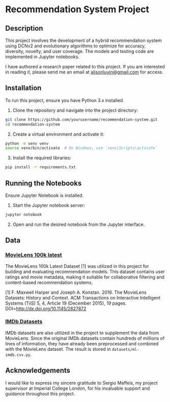# Recommendation System Project
## Description
This project involves the development of a hybrid recommendation system using DCNv2 and evolutionary algorithms to optimize for accuracy, diversity, novelty, and user coverage. The models and testing code are implemented in Jupyter notebooks.

I have authored a research paper related to this project. If you are interested in reading it, please send me an email at [alisonluyin@gmail.com](mailto:alisonluyin@gmail.com) for access.

## Installation

To run this project, ensure you have Python 3.x installed.
1. Clone the repository and navigate into the project directory:

```bash
git clone https://github.com/yourusername/recommendation-system.git
cd recommendation-system
```

2. Create a virtual environment and activate it:
```bash
python -m venv venv
source venv/bin/activate  # On Windows, use `venv\Scripts\activate`
```

3. Install the required libraries:
```bash
pip install -r requirements.txt
```

## Running the Notebooks
Ensure Jupyter Notebook is installed.
1. Start the Jupyter notebook server:
```bash
jupyter notebook
```
2. Open and run the desired notebook from the Jupyter interface.

## Data
### [MovieLens 100k latest](https://grouplens.org/datasets/movielens/)
The MovieLens 100k Latest Dataset [1] was utilized in this project for building and evaluating recommendation models. This dataset contains user ratings and movie metadata, making it suitable for collaborative filtering and content-based recommendation systems.

[1] F. Maxwell Harper and Joseph A. Konstan. 2016. The MovieLens Datasets: History and Context. ACM Transactions on Interactive Intelligent Systems (TiiS) 5, 4, Article 19 (December 2015), 19 pages. DOI=http://dx.doi.org/10.1145/2827872

### [IMDb Datasets](https://datasets.imdbws.com/)
IMDb datasets are also utilized in the project to supplement the data from MovieLens. Since the original IMDb datasets contain hundreds of millions of lines of information, they have already been preprocessed and combined with the MovieLens dataset. The result is stored in `datasets/ml-imdb.csv.py`.

## Acknowledgements
I would like to express my sincere gratitude to Sergio Maffeis, my project supervisor at Imperial College London, for his invaluable support and guidance throughout this project.
